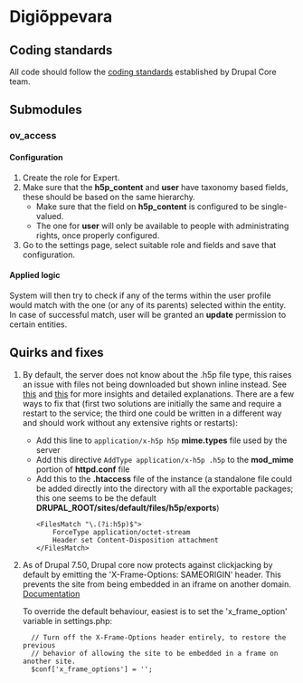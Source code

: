 # Digiõppevara

## Coding standards

All code should follow the [coding standards](https://www.drupal.org/docs/develop/standards) established by Drupal Core team.

## Submodules

### ov_access

#### Configuration
1. Create the role for Expert.
2. Make sure that the **h5p_content** and **user** have taxonomy based fields, these should be based on the same hierarchy.
    * Make sure that the field on **h5p_content** is configured to be single-valued.
    * The one for **user** will only be available to people with administrating rights, once properly configured.
3. Go to the settings page, select suitable role and fields and save that configuration.

#### Applied logic
System will then try to check if any of the terms within the user profile would match with the one (or any of its parents) selected within the entity. In case of successful match, user will be granted an **update** permission to certain entities.

## Quirks and fixes

1. By default, the server does not know about the .h5p file type, this raises an issue with files not being downloaded but shown inline instead. See [this](https://h5p.org/node/10840) and [this](https://www.drupal.org/node/417866) for more insights and detailed explanations. There are a few ways to fix that (first two solutions are initially the same and require a restart to the service; the third one could be written in a different way and should work without any extensive rights or restarts):
      - Add this line to `application/x-h5p h5p` **mime.types** file used by the server
      - Add this directive `AddType application/x-h5p .h5p` to the **mod_mime** portion of **httpd.conf** file
      - Add this to the **.htaccess** file of the instance (a standalone file could be added directly into the directory with all the exportable packages; this one seems to be the default **DRUPAL_ROOT/sites/default/files/h5p/exports**)
        ```
        <FilesMatch "\.(?i:h5p)$">
            ForceType application/octet-stream
            Header set Content-Disposition attachment
        </FilesMatch>
        ```
    
2. As of Drupal 7.50, Drupal core now protects against clickjacking by default by emitting the 'X-Frame-Options: SAMEORIGIN' header. This prevents the site from being embedded in an iframe on another domain. [Documentation](https://www.drupal.org/node/2735873)
   
   To override the default behaviour, easiest is to set the 'x_frame_option' variable in settings.php:
    ```
      // Turn off the X-Frame-Options header entirely, to restore the previous
      // behavior of allowing the site to be embedded in a frame on another site.
      $conf['x_frame_options'] = '';
    ```